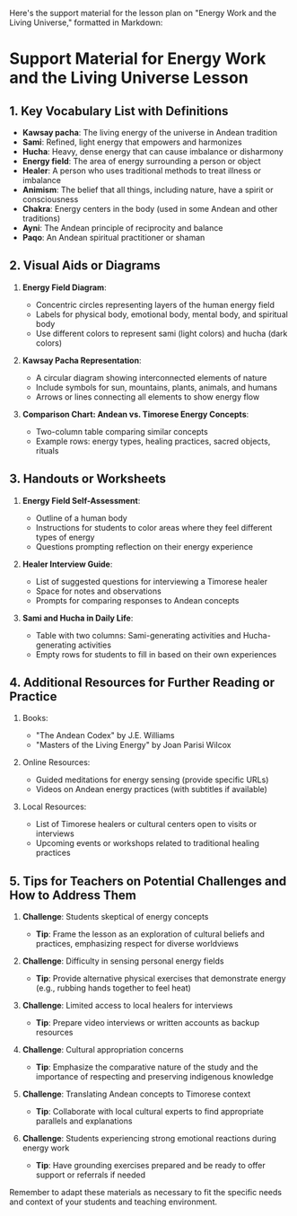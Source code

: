 Here's the support material for the lesson plan on "Energy Work and the Living Universe," formatted in Markdown:

# Support Material for Energy Work and the Living Universe Lesson

## 1. Key Vocabulary List with Definitions

- **Kawsay pacha**: The living energy of the universe in Andean tradition
- **Sami**: Refined, light energy that empowers and harmonizes
- **Hucha**: Heavy, dense energy that can cause imbalance or disharmony
- **Energy field**: The area of energy surrounding a person or object
- **Healer**: A person who uses traditional methods to treat illness or imbalance
- **Animism**: The belief that all things, including nature, have a spirit or consciousness
- **Chakra**: Energy centers in the body (used in some Andean and other traditions)
- **Ayni**: The Andean principle of reciprocity and balance
- **Paqo**: An Andean spiritual practitioner or shaman

## 2. Visual Aids or Diagrams

1. **Energy Field Diagram**:
   - Concentric circles representing layers of the human energy field
   - Labels for physical body, emotional body, mental body, and spiritual body
   - Use different colors to represent sami (light colors) and hucha (dark colors)

2. **Kawsay Pacha Representation**:
   - A circular diagram showing interconnected elements of nature
   - Include symbols for sun, mountains, plants, animals, and humans
   - Arrows or lines connecting all elements to show energy flow

3. **Comparison Chart: Andean vs. Timorese Energy Concepts**:
   - Two-column table comparing similar concepts
   - Example rows: energy types, healing practices, sacred objects, rituals

## 3. Handouts or Worksheets

1. **Energy Field Self-Assessment**:
   - Outline of a human body
   - Instructions for students to color areas where they feel different types of energy
   - Questions prompting reflection on their energy experience

2. **Healer Interview Guide**:
   - List of suggested questions for interviewing a Timorese healer
   - Space for notes and observations
   - Prompts for comparing responses to Andean concepts

3. **Sami and Hucha in Daily Life**:
   - Table with two columns: Sami-generating activities and Hucha-generating activities
   - Empty rows for students to fill in based on their own experiences

## 4. Additional Resources for Further Reading or Practice

1. Books:
   - "The Andean Codex" by J.E. Williams
   - "Masters of the Living Energy" by Joan Parisi Wilcox

2. Online Resources:
   - Guided meditations for energy sensing (provide specific URLs)
   - Videos on Andean energy practices (with subtitles if available)

3. Local Resources:
   - List of Timorese healers or cultural centers open to visits or interviews
   - Upcoming events or workshops related to traditional healing practices

## 5. Tips for Teachers on Potential Challenges and How to Address Them

1. **Challenge**: Students skeptical of energy concepts
   - **Tip**: Frame the lesson as an exploration of cultural beliefs and practices, emphasizing respect for diverse worldviews

2. **Challenge**: Difficulty in sensing personal energy fields
   - **Tip**: Provide alternative physical exercises that demonstrate energy (e.g., rubbing hands together to feel heat)

3. **Challenge**: Limited access to local healers for interviews
   - **Tip**: Prepare video interviews or written accounts as backup resources

4. **Challenge**: Cultural appropriation concerns
   - **Tip**: Emphasize the comparative nature of the study and the importance of respecting and preserving indigenous knowledge

5. **Challenge**: Translating Andean concepts to Timorese context
   - **Tip**: Collaborate with local cultural experts to find appropriate parallels and explanations

6. **Challenge**: Students experiencing strong emotional reactions during energy work
   - **Tip**: Have grounding exercises prepared and be ready to offer support or referrals if needed

Remember to adapt these materials as necessary to fit the specific needs and context of your students and teaching environment.